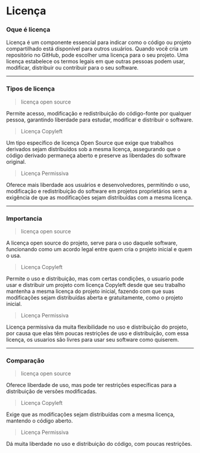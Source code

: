 # Licença

### Oque é licença
Licença é um componente essencial para indicar como o código ou projeto compartilhado está disponível para outros usuários. Quando você cria um repositório no GitHub, pode escolher uma licença para o seu projeto. Uma licença estabelece os termos legais em que outras pessoas podem usar, modificar, distribuir ou contribuir para o seu software.
*** 

### Tipos de licença
> licença open source

Permite acesso, modificação e redistribuição do código-fonte por qualquer pessoa, garantindo liberdade para estudar, modificar e distribuir o software.

> Licença Copyleft

Um tipo específico de licença Open Source que exige que trabalhos derivados sejam distribuídos sob a mesma licença, assegurando que o código derivado permaneça aberto e preserve as liberdades do software original.

> Licença Permissiva

Oferece mais liberdade aos usuários e desenvolvedores, permitindo o uso, modificação e redistribuição do software em projetos proprietários sem a exigência de que as modificações sejam distribuídas com a mesma licença.
***

### Importancia
> licença open source

A licença open source do projeto, serve para o uso daquele software, funcionando como um acordo legal entre quem cria o projeto inicial e quem o usa.

> Licença Copyleft

Permite o uso e distribuição, mas com certas condições, o usuario pode usar e distribuir um projeto com licença Copyleft desde que seu trabalho mantenha a mesma licença do projeto inicial, fazendo com que suas modificações sejam distribuídas aberta e gratuitamente, como o projeto inicial.

> Licença Permissiva

Licença permissiva da muita flexibilidade no uso e distribuição do projeto, por causa que elas têm poucas restrições de uso e distribuição, com essa licença, os usuarios são livres para usar seu software como quiserem.
*** 

### Comparação
> licença open source

Oferece liberdade de uso, mas pode ter restrições específicas para a distribuição de versões modificadas.

> Licença Copyleft

Exige que as modificações sejam distribuídas com a mesma licença, mantendo o código aberto.

> Licença Permissiva

Dá muita liberdade no uso e distribuição do código, com poucas restrições.

